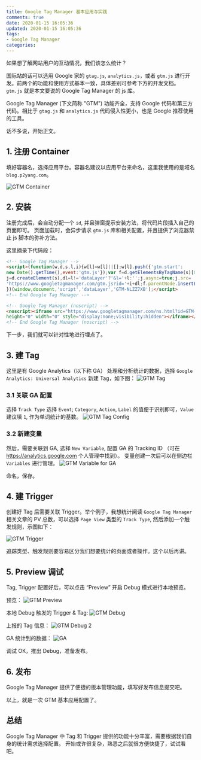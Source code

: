 ```yaml
---
title: Google Tag Manager 基本应用与实践
comments: true
date: 2020-01-15 16:05:36
updated: 2020-01-15 16:05:36
tags:
- Google Tag Manager
categories:
---
```


如果想了解网站用户的互动情况，我们该怎么统计？

国际站的话可以选用 Google 家的 `gtag.js`, `analytics.js`，或者 `gtm.js` 进行开发。前两个的功能和使用方式基本一致，具体差别可参考下方的开发文档。`gtm.js` 就是本文要说的 Google Tag Manager 的 js 库。

<!-- more -->
Google Tag Manager (下文简称 "GTM") 功能齐全，支持 Google 代码和第三方代码。相比于 `gtag.js` 和 `analytics.js` 代码侵入性更小，也是 Google 推荐使用的工具。

话不多说，开始正文。

## 1. 注册 Container
填好容器名，选择应用平台。容器名建议以应用平台来命名，这里我使用的是域名 `blog.p2yang.com`。

![GTM Container](/images/gtm/gtm-container.png)

## 2. 安装
注册完成后，会自动分配一个 `id`, 并且弹窗提示安装方法，将代码片段插入自己的页面即可。
页面加载时，会异步请求 `gtm.js` 库和相关配置，并且提供了浏览器禁止 js 脚本的弥补方法。

这里摘录下代码段：

```html
<!-- Google Tag Manager -->
<script>(function(w,d,s,l,i){w[l]=w[l]||[];w[l].push({'gtm.start':
new Date().getTime(),event:'gtm.js'});var f=d.getElementsByTagName(s)[0],
j=d.createElement(s),dl=l!='dataLayer'?'&l='+l:'';j.async=true;j.src=
'https://www.googletagmanager.com/gtm.js?id='+i+dl;f.parentNode.insertBefore(j,f);
})(window,document,'script','dataLayer','GTM-NLZZ7XB');</script>
<!-- End Google Tag Manager -->
```

```html
<!-- Google Tag Manager (noscript) -->
<noscript><iframe src="https://www.googletagmanager.com/ns.html?id=GTM-TFMV3HS"
height="0" width="0" style="display:none;visibility:hidden"></iframe></noscript>
<!-- End Google Tag Manager (noscript) -->
```

下一步，我们就可以针对性地进行埋点了。

## 3. 建 Tag
这里是有 Google Analytics（以下称 GA） 处理和分析统计的数据，选择 `Google Analytics: Universal Analytics` 新建 Tag，如下图：
![GTM Tag](/images/gtm/gtm-tag.png)


### 3.1 关联 GA 配置
选择 `Track Type` 选择 `Event`; `Category`, `Action`, `Label` 的值便于识别即可，`Value` 建议填 `1`, 作为单词统计的基数。
![GTM Tag Config](/images/gtm/gtm-tag-config.png)

### 3.2 新建变量
然后，需要关联到 GA, 选择 `New Variable`, 配置 GA 的 Tracking ID （可在 https://analytics.google.com 个人管理中找到）。
变量创建一次后可以在侧边栏 `Variables` 进行管理。
![GTM Variable for GA](/images/gtm/gtm-tag-variable.png)

命名，保存。

## 4. 建 Trigger
创建好 Tag 后需要关联 Trigger。举个例子，我想统计阅读 `Google Tag Manager` 相关文章的 PV 总数，可以选择 `Page View` 类型的 `Track Type`, 然后添加一个触发规则，示图如下：

![GTM Trigger](/images/gtm/gtm-trigger.png)

追踪类型、触发规则要容易区分我们想要统计的页面或者操作。这个以后再讲。

## 5. Preview 调试
Tag, Trigger 配置好后，可以点击 “Preview” 开启 Debug 模式进行本地预览。

预览：
![GTM Preview](/images/gtm/gtm-preview.png)

本地 Debug 触发的 Trigger & Tag:
![GTM Debug](/images/gtm/gtm-debug.png)

上报的 Tag 信息：
![GTM Debug 2](/images/gtm/gtm-debug2.png)

GA 统计到的数据：
![GA](/images/gtm/ga-event.png)

调试 OK，推出 Debug，准备发布。

## 6. 发布
Google Tag Manager 提供了便捷的版本管理功能，填写好发布信息提交吧。

以上，就是一次 GTM 基本应用配置了。

## 总结
Google Tag Manager 中 Tag 和 Trigger 提供的功能十分丰富，需要根据我们自身的统计需求选择配置。
开始或许很复杂，熟悉之后就很方便快捷了，试试看吧。

